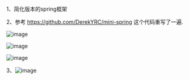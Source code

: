 1、简化版本的spring框架 

2、参考 https://github.com/DerekYRC/mini-spring 这个代码重写了一遍.

![image](https://github.com/user-attachments/assets/8376738e-7b75-4953-900a-c92be1987059)

![image](https://github.com/user-attachments/assets/8619a89f-3fd7-4436-8062-9cb939e255fd)


![image](https://github.com/user-attachments/assets/cd277adb-66e5-4add-9a4b-94c814016201)


3、![image](https://github.com/user-attachments/assets/ce21ed1a-eba8-42ee-aec7-2d68389b3084) 
